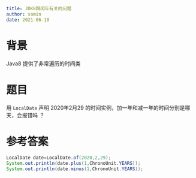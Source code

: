 ```yaml
title: JDK8跟闰年有关的问题
author: samin
date: 2021-06-10
```

# 背景

Java8 提供了非常遍历的时间类

# 题目

用 `LocalDate` 声明 2020年2月29 的时间实例，加一年和减一年的时间分别是哪天，会报错吗 ？

# 参考答案

```java
LocalDate date=LocalDate.of(2020,2,29);
System.out.println(date.plus(1,ChronoUnit.YEARS));
System.out.println(date.minus(1,ChronoUnit.YEARS));
```